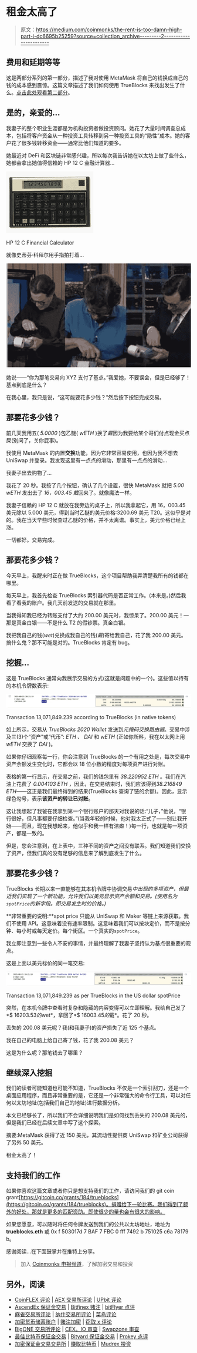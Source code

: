 # 租金太高了

> 原文：<https://medium.com/coinmonks/the-rent-is-too-damn-high-part-i-dc6695b25259?source=collection_archive---------2----------------------->

## 费用和延期等等

这是两部分系列的第一部分，描述了我对使用 MetaMask 将自己的钱换成自己的钱的成本感到震惊。这篇文章描述了我们如何使用 TrueBlocks 来找出发生了什么。[点击此处观看第二部分](https://tjayrush.medium.com/the-rent-is-too-damn-high-part-ii-585c33450203)。

## 是的，亲爱的…

我妻子的整个职业生涯都是为机构投资者做投资顾问。她花了大量时间调查总成本，包括将客户资金从一种投资工具转移到另一种投资工具的“隐性”成本。她的客户花了很多钱转移资金——通常比他们知道的要多。

她最近对 DeFi 和区块链非常感兴趣，所以每次我告诉她在以太坊上做了些什么，她都会拿出她值得信赖的 HP 12 C 金融计算器…

![](img/a2dcba492c48138c5fa4732d8337934a.png)

HP 12 C Financial Calculator

就像史蒂芬·科拜尔用手指拍打着…

![](img/6662b7c8201f6b4997e3149ef125b79d.png)

她说——“你为那笔交易向 XYZ 支付了基点。”我爱她，不要误会，但是已经够了！基点到底是什么？

在我心里，我只是说，“这可能要花多少钱？”然后按下按钮完成交易。

## 那要花多少钱？

前几天我用五( *5.0000* )包乙醚( *wETH* )换了*戴*因为我要给某个哥们付点现金买点屎(别问了，关你屁事)。

我使用 MetaMask 的内置**交换**功能，因为它非常容易使用，也因为我不想去 UniSwap 并登录。我发现这里有一点点的滑动，那里有一点点的滑动…

我妻子出去购物了…

我花了 20 秒。我按了几个按钮，确认了几个设置，很快 MetaMask 就把 *5.00 wETH* 发出去了 *16，003.45 戴*回来了。就像魔法一样。

我妻子信赖的 HP 12 C 就放在我旁边的桌子上，所以我拿起它，用 16，003.45 美元除以 5.000 美元，得到当时乙醚的美元价格:3200.69 美元 T20。这似乎是对的。我在当天早些时候查过乙醚的价格，并不太离谱。事实上，美元价格已经上涨。

一切都好。交易完成。

## 那要花多少钱？

今天早上，我醒来时正在做 TrueBlocks，这个项目帮助我弄清楚我所有的钱都在哪里。

每天早上，我首先检查 TrueBlocks 索引器代码是否正常工作。(本来是。)然后我看了看我的账户。我几天前发送的交易就在那里。

当我得知我已经为转账支付了大约 200.00 美元时，我惊呆了。200.00 美元！—那是真金白银——不是什么 T2 的假钞票。真金白银。

我把我自己的钱(*wet*)兑换成我自己的钱(*戴*)寄给我自己，花了我 200.00 美元。搞什么鬼？那不可能是对的。TrueBlocks 肯定有 bug。

## 挖掘…

这是 TrueBlocks 通常向我展示交易的方式(这就是问题中的一个)。这些值以持有的本机令牌数表示:

![](img/b98fcb229b0508b054d647be1d0da1a0.png)

Transaction 13,071,849.239 according to TrueBlocks (in native tokens)

如上所示，交易从 *TrueBlocks 2020 Wallet* 发送到*元掩码交换路由器*。交易中涉及三(3)个“资产”或“代币”: *ETH* 、 *DAI* 和 *wETH* (正如你所料，我在以太网上用 *wETH* 交换了 *DAI* )。

如果你仔细观察每一行，你会注意到 TrueBlocks 的一个有用之处是，每次交易中资产余额发生变化时，它都会以 18 位小数的精度对每项资产进行对账。

表格的第一行显示，在交易之前，我们的钱包里有 *38.220952 ETH* 。我们在汽油上花费了 *0.004103 ETH* ，因此，在交易结束时，我们应该得到*38.216849 ETH*——这正是我们最终得到的结果(TrueBlocks 查询了链的余额)。因此，显示绿色勾号，表示**该资产的转让已对账**。

这让我想起了我爸在我拿到第一个银行账户的那天对我说的话:“儿子，”他说，“银行很好，但凡事都要仔细检查。”(当我年轻的时候，他对我太正式了——别让我开始——而且，现在我想起来，他似乎和我一样有洁癖！)每一行，也就是每一项资产，都是一致的。

但是，您会注意到，在上表中，三种不同的资产之间没有联系。我们知道我们交换了资产，但我们真的没有足够的信息来了解到底发生了什么。

## 那要花多少钱？

TrueBlocks 长期以来一直能够在其本机令牌中协调交易*中出现的多项资产，但最近我们实现了一个新功能，允许我们以美元显示资产余额和交易。(使用名为`spotPrice`的新字段。即交易发生时的价格。)*

**非常重要的说明:**spot price 只能从 UniSwap 和 Maker 等链上来源获取。我们不使用 API。这意味着没有速率限制。这意味着我们可以按块定价，而不是按分钟、每小时或每天定价。每个街区。一个真实的`spotPrice`。

我立即注意到一些令人不安的事情，并最终理解了我妻子坚持认为基点很重要的观点。

这是上面以美元标价的同一笔交易:

![](img/eca1e941222f4b098ad0a71d305a093d.png)

Transaction 13,071,849.239 as per TrueBlocks in the US dollar spotPrice

突然，在本机令牌中查看时复杂和隐藏的内容变得可以立即理解。我给自己发了*$ 16203.53*的*wet*，拿回了*$ 16003.45*的*戴*。花了 20 秒。

丢失的 200.08 美元呢？我(和我妻子)的资产损失了近 125 个基点。

我在自己的电脑上给自己寄了钱，花了我 200.08 美元？

这是为什么呢？那笔钱去了哪里？

## 继续深入挖掘

我们的读者可能知道也可能不知道，TrueBlocks 不仅是一个索引刮刀，还是一个桌面应用程序，而且非常重要的是，它还是一个非常强大的命令行工具，可以对任何以太坊地址(包括我们自己的地址)进行数据分析。

本文已经够长了，所以我们不会详细说明我们是如何找到丢失的 200.08 美元的，但是我们已经在后续文章中写了这个探索。

摘要:MetaMask 获得了近 150 美元，其流动性提供商 UniSwap 和矿业公司获得了另外 50 美元。

租金太高了！

## 支持我们的工作

如果你喜欢这篇文章或者你只是想支持我们的工作，请访问我们的 git coin grant[https://gitcoin.co/grants/184/trueblocks](https://gitcoin.co/grants/184/trueblocks)。捐赠给下一轮比赛。我们得到了额外的好处，那就是更多的匹配资助。即使很少的量也会有很大的影响。

如果您愿意，可以随时将任何令牌发送到我们的公共以太坊地址，地址为 **trueblocks.eth** 或 0x f 503017d 7 BAF 7 FBC 0 fff 7492 b 751025 c6a 78179 b。

感谢阅读…在下面鼓掌并在推特上分享。

> 加入 [Coinmonks 电报频道](https://t.me/coincodecap)，了解加密交易和投资

## 另外，阅读

*   [CoinFLEX 评论](https://blog.coincodecap.com/coinflex-review) | [AEX 交易所评论](https://blog.coincodecap.com/aex-exchange-review) | [UPbit 评论](https://blog.coincodecap.com/upbit-review)
*   [AscendEx 保证金交易](https://blog.coincodecap.com/ascendex-margin-trading) | [Bitfinex 赌注](https://blog.coincodecap.com/bitfinex-staking) | [bitFlyer 点评](https://blog.coincodecap.com/bitflyer-review)
*   [麻雀交易所评论](https://blog.coincodecap.com/sparrow-exchange-review) | [纳什交易所评论](https://blog.coincodecap.com/nash-exchange-review) | [菜鸟评论](https://blog.coincodecap.com/probit-review)
*   [加密货币储蓄账户](/coinmonks/cryptocurrency-savings-accounts-be3bc0feffbf) | [赌注加密](https://blog.coincodecap.com/staking-crypto) | [窃取 x 评论](/coinmonks/stealthex-review-396c67309988)
*   [BigONE 交易所评论](/coinmonks/bigone-exchange-review-64705d85a1d4) | [CEX。IO 审查](https://blog.coincodecap.com/cex-io-review) | [Swapzone 审查](/coinmonks/swapzone-review-crypto-exchange-data-aggregator-e0ad78e55ed7)
*   [最佳比特币保证金交易](/coinmonks/bitcoin-margin-trading-exchange-bcbfcbf7b8e3) | [Bityard 保证金交易](https://blog.coincodecap.com/bityard-margin-trading) | [Prokey 点评](/coinmonks/prokey-review-26611173c13c)
*   [加密保证金交易交易所](/coinmonks/crypto-margin-trading-exchanges-428b1f7ad108) | [赚取比特币](/coinmonks/earn-bitcoin-6e8bd3c592d9) | [Mudrex 投资](https://blog.coincodecap.com/mudrex-invest-review-the-best-way-to-invest-in-crypto)